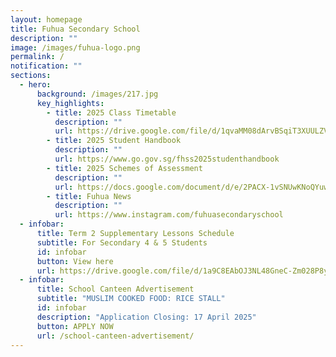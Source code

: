 ```yaml
---
layout: homepage
title: Fuhua Secondary School
description: ""
image: /images/fuhua-logo.png
permalink: /
notification: ""
sections:
  - hero:
      background: /images/217.jpg
      key_highlights:
        - title: 2025 Class Timetable
          description: ""
          url: https://drive.google.com/file/d/1qvaMM08dArvBSqiT3XUULZVnQpz_ArZw/view?usp=drive_link
        - title: 2025 Student Handbook
          description: ""
          url: https://www.go.gov.sg/fhss2025studenthandbook
        - title: 2025 Schemes of Assessment
          description: ""
          url: https://docs.google.com/document/d/e/2PACX-1vSNUwKNoQYuwOgtneDZsst9M2OT-rdLwEHoYukxHls-BKCoSl2LUKmy_D3mDiQSdeK0gv2ikZ80GZLS/pub
        - title: Fuhua News
          description: ""
          url: https://www.instagram.com/fuhuasecondaryschool
  - infobar:
      title: Term 2 Supplementary Lessons Schedule
      subtitle: For Secondary 4 & 5 Students
      id: infobar
      button: View here
      url: https://drive.google.com/file/d/1a9C8EAbOJ3NL48GneC-Zm028P8ygMUnz/view?usp=sharing
  - infobar:
      title: School Canteen Advertisement
      subtitle: "MUSLIM COOKED FOOD: RICE STALL"
      id: infobar
      description: "Application Closing: 17 April 2025"
      button: APPLY NOW
      url: /school-canteen-advertisement/
---
```


